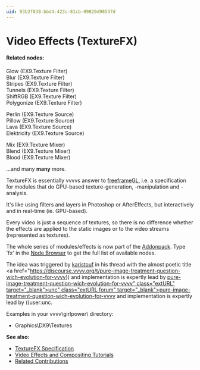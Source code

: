 ```yaml
---
uid: 93b2f838-bbd4-423c-81cb-09820d98537d
---
```


# Video Effects (TextureFX)


#### Related nodes:
<span class="node">Glow (EX9.Texture Filter)</span>  
<span class="node">Blur (EX9.Texture Filter)</span>  
<span class="node">Stripes (EX9.Texture Filter)</span>  
<span class="node">Tunnels (EX9.Texture Filter)</span>  
<span class="node">ShiftRGB (EX9.Texture Filter)</span>  
<span class="node">Polygonize (EX9.Texture Filter)</span>  

<span class="node">Perlin (EX9.Texture Source)</span>  
<span class="node">Pillow (EX9.Texture Source)</span>  
<span class="node">Lava (EX9.Texture Source)</span>  
<span class="node">Elektricity (EX9.Texture Source)</span>  

<span class="node">Mix (EX9.Texture Mixer)</span>  
<span class="node">Blend (EX9.Texture Mixer)</span>  
<span class="node">Blood (EX9.Texture Mixer)</span>  

...and many **many** more.  



TextureFX is essentially vvvvs answer to <a href="http://freeframe.svn.sourceforge.net/viewvc/freeframe/trunk/docs/specification.html" class="extURL" target="_blank">freeframeGL</a>, i.e. a specification for modules that do GPU-based texture-generation, -manipulation and -analysis.  

It's like using filters and layers in Photoshop or AfterEffects, but interactively and in real-time (ie. GPU-based).  

Every video is just a sequence of textures, so there is no difference whether the effects are applied to the static images or to the video streams (represented as textures).  

The whole series of modules/effects is now part of the [Addonpack](https://vvvv.org/downloads). Type 'fx' in the [Node Browser](xref:eeb8526d-0085-4219-a138-32ac397853f1) to get the full list of available nodes.  

The idea was triggered by <span class="user"><a href="https://vvvv.org/users/karistouf" class="extURL" target="_blank">karistouf</a></span> in his thread with the almost poetic title <a href="https://discourse.vvvv.org/t/pure-image-treatment-question-wich-evolution-for-vvvv)) and implementation is expertly lead by <span class="user"><a href="https://vvvv.org/users/unc" class="extURL forum" target="_blank">pure-image-treatment-question-wich-evolution-for-vvvv" class="extURL" target="_blank">unc" class="extURL forum" target="_blank">pure-image-treatment-question-wich-evolution-for-vvvv</a></span> and implementation is expertly lead by ((user:unc</a>.  

Examples in your vvvv\girlpower\ directory:  
* Graphics\DX9\Textures  

**See also:**  
* [TextureFX Specification](xref:ab13f07c-9eca-4845-8b83-80ba59e45bfd)  
* <a href="https://vvvv.org/contribution/video-effects-and-compositing-tutorials" class="extURL contribution" target="_blank">Video Effects and Compositing Tutorials</a>  
* <a href="https://vvvv.org/contributions/1353+1351+2439+1352+7934+2438+1354+1355/5693+1584+2750+1583+2399+4175" class="extURL" target="_blank">Related Contributions</a>  



